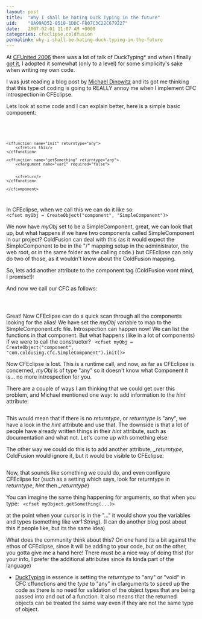 ```yaml
---
layout: post
title:  "Why I shall be hating Duck Typing in the future"
uid:	"8A99AD52-0510-1DDC-F807C3C22C679227"
date:   2007-02-01 11:07 AM +0000
categories: cfeclipse,coldfusion
permalink: why-i-shall-be-hating-duck-typing-in-the-future
---
```

At <a href="http://www.cfunited.com/">CFUnited 2006</a> there was a lot of talk of DuckTyping* and when I finally <a href="http://blog.cutterscrossing.com/index.cfm/2006/6/30/Day-3">got it</a>, I  adopted it somewhat (only to a level) for some simplicity's sake when writing my own code.

I was just reading a blog post by <a href="http://www.blogoffusion.com/index.cfm/2007/1/31/What-I-did-to-Mach-II">Michael Dinowitz</a> and its got me thinking that this type of coding is going to REALLY annoy me when I implement CFC introspection in CFEclipse.

Lets look at some code and I can explain better, here is a simple basic component:

<code>
	<cfcomponent output="false">
		
	<cffunction name="init" returntype="any">
		<cfreturn this/>
	</cffunction>

	<cffunction name="getSomething" returntype="any">
		<cfargument name="var1" required="false">


		<cfreturn/>
	</cffunction>

	</cfcomponent>
	
</code>

In CFEclipse, when we call this we can do it like so:
<code>
	<cfset myObj = CreateObject("component", "SimpleComponent")>
</code>

We now have <em>myObj</em> set to be a SimpleComponent, great, we can look that up, but what happens if we have two components called SimpleComponent in our project? ColdFusion can deal with this (as it would expect the SimpleComponent to be in the "/" mapping setup in the administrator, the web root, or in the same folder as the calling code.) but CFEclipse can only do two of those, as it wouldn't know about the ColdFusion mapping.

So, lets add another attribute to the component tag (ColdFusion wont mind, I promise!):
<code>
	<cfcomponent output="false" alias="com.coldfusing.cfc.SimpleComponent">
</code>
And now we call our CFC as follows:

<code>
	<cfset myObj = CreateObject("component", "com.coldusing.cfc.SimpleComponent")>
</code>

Great! Now CFEclipse can do a quick scan through all the components looking for the alias! We have set the <em>myObj</em> variable to map to the SimpleComponent.cfc file. Introspection can happen now! We can list the functions in that component. But what happens (like in a lot of components) if we were to call the constructor?
<code>
	<cfset myObj = CreateObject("component", "com.coldusing.cfc.SimpleComponent").init()>
</code>

Now CFEclipse is lost. This is a runtime call, and now, as far as CFEclipse is concerned, <em>myObj</em> is of type "any" so it doesn't know what Component it is... no more introspection for you.

There are a couple of ways I am thinking that we could get over this problem, and Michael mentioned one way: to add information to the <em>hint</em> attribute:
<code>
		<cffunction name="init" returntype="any" hint="type:com.coldfusing.cfc.SimpleComponent">
</code>

This would mean that if there is no <em>returntype</em>, or  <em>returntype</em> is "any", we have a look in the <em>hint</em> attribute and use that. The downside is that a lot of people have already written things in their <em>hint</em> attribute, such as documentation and what not. Let's come up with something else.

The other way we could do this is to add another attribute, <em>_returntype</em>, ColdFusion would ignore it, but it would be visible to CFEclipse:
<code>
	<cffunction name="init" returntype="any" _returntype="com.coldfusing.cfc.SimpleComponent">
</code>

Now, that sounds like something we could do, and even configure CFEclipse for (such as a setting which says, look for returntype in <em>returntype</em>, <em>hint</em> then <em>_returntype</em>)

You can imagine the same thing happening for arguments, so that when you type:
<code>
	<cfset myObject.getSomething(...)>
</code>

at the point when your cursor is in the "..." it would show you the variables and types (something like <em>var1:String</em>). (I can do another blog post about this if people like, but its the same idea)

What does the community think about this? On one hand its a bit against the ethos of CFEclipse, since it will be adding to your code, but on the other, you gotta give me a hand here! There must be a nice way of doing this! (for your info, I prefer the additional attributes since its kinda part of the language)


* <a href="http://en.wikipedia.org/wiki/Duck_typing">DuckTyping</a> in essence is setting the <em>returntype</em> to "any" or "void" in CFC cffunctions and the <em>type</em> to "any" in cfarguments to speed up the code as there is no need for validation of the object types that are being passed into and out of a function. It also means that the returned objects can be treated the same way even if they are not the same type of object.